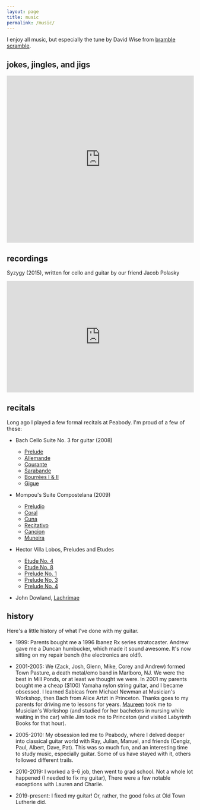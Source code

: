 ```yaml
---
layout: page
title: music
permalink: /music/
---
```


I enjoy all music, but especially the tune by David Wise from <a href="https://www.youtube.com/watch?v=qIk6YFTzckc" target="_blank">bramble scramble</a>.

## jokes, jingles, and jigs

<iframe width="100%" height="450" scrolling="no" frameborder="no" allow="autoplay" src="https://w.soundcloud.com/player/?url=https%3A//api.soundcloud.com/users/44246847&color=%23ff5500&auto_play=false&hide_related=false&show_comments=true&show_user=true&show_reposts=false&show_teaser=true"></iframe>

## recordings

Syzygy (2015), written for cello and guitar by our friend Jacob Polasky

<iframe width="100%" height="300" scrolling="no" frameborder="no" allow="autoplay" src="https://w.soundcloud.com/player/?url=https%3A//api.soundcloud.com/playlists/203738773&color=%23ff5500&auto_play=false&hide_related=false&show_comments=true&show_user=true&show_reposts=false&show_teaser=true&visual=true"></iframe>

## recitals

Long ago I played a few formal recitals at Peabody. I'm proud of a few of these:

* Bach Cello Suite No. 3 for guitar (2008)
    * [Prelude](/assets/Prelude.mp3)
    * [Allemande](/assets/Allemande.mp3)
    * [Courante](/assets/Courante.mp3)
    * [Sarabande](/assets/Sarabande.mp3)
    * [Bourrées I & II](/assets/Bourrées.mp3)
    * [Gigue](/assets/Gigue.mp3)

* Mompou's Suite Compostelana (2009)
    * [Preludio](/assets/Preludio.mp3)
    * [Coral](/assets/Coral.mp3)
    * [Cuna](/assets/Cuna.mp3)
    * [Recitativo](/assets/Recitativo.mp3)
    * [Cancion](/assets/Cancion.mp3)
    * [Muneira](/assets/Muneira.mp3)

* Hector Villa Lobos, Preludes and Etudes
    * [Etude No. 4](/assets/Etude4.mp3)
    * [Etude No. 8](/assets/Etude8.mp3)
    * [Prelude No. 1](/assets/Prelude1.mp3)
    * [Prelude No. 3](/assets/Prelude3.mp3)
    * [Prelude No. 4](/assets/Prelude4.mp3)

* John Dowland, [Lachrimae](/assets/Lachrimae.mp3)

## history

Here's a little history of what I've done with my guitar.

* 1999: Parents bought me a 1996 Ibanez Rx series stratocaster. Andrew gave me a Duncan humbucker, which made it sound awesome. It's now sitting on my repair bench (the electronics are old!).

* 2001-2005: We (Zack, Josh, Glenn, Mike, Corey and Andrew) formed Town Pasture, a death metal/emo band in Marlboro, NJ. We were the best in Mill Ponds, or at least we thought we were. In 2001 my parents bought me a cheap ($100) Yamaha nylon string guitar, and I became obsessed. I learned Sabicas from Michael Newman at Musician's Workshop, then Bach from Alice Artzt in Princeton. Thanks goes to my parents for driving me to lessons for years. [Maureen](/assets/maureen.jpg) took me to Musician's Workshop (and studied for her bachelors in nursing while waiting in the car) while Jim took me to Princeton (and visited Labyrinth Books for that hour).

* 2005-2010: My obsession led me to Peabody, where I delved deeper into classical guitar world with Ray, Julian, Manuel, and friends (Cengiz, Paul, Albert, Dave, Pat). This was so much fun, and an interesting time to study music, especially guitar. Some of us have stayed with it, others followed different trails.

* 2010-2019: I worked a 9-6 job, then went to grad school. Not a whole lot happened (I needed to fix my guitar), There were a few notable exceptions with Lauren and Charlie.

* 2019-present: I fixed my guitar! Or, rather, the good folks at Old Town Lutherie did.
